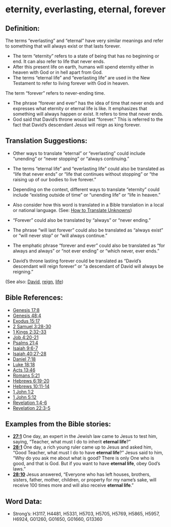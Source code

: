 # eternity, everlasting, eternal, forever

## Definition:

The terms “everlasting” and “eternal” have very similar meanings and refer to something that will always exist or that lasts forever.

* The term “eternity” refers to a state of being that has no beginning or end. It can also refer to life that never ends.
* After this present life on earth, humans will spend eternity either in heaven with God or in hell apart from God.
* The terms “eternal life” and “everlasting life” are used in the New Testament to refer to living forever with God in heaven.

The term “forever” refers to never-ending time.

* The phrase “forever and ever” has the idea of time that never ends and expresses what eternity or eternal life is like. It emphasizes that something will always happen or exist. It refers to time that never ends.
* God said that David’s throne would last “forever.” This is referred to the fact that David’s descendant Jesus will reign as king forever.

## Translation Suggestions:

* Other ways to translate “eternal” or “everlasting” could include “unending” or “never stopping” or “always continuing.”
* The terms “eternal life” and “everlasting life” could also be translated as “life that never ends” or “life that continues without stopping” or “the raising up of our bodies to live forever.”
* Depending on the context, different ways to translate “eternity” could include “existing outside of time” or “unending life” or “life in heaven.”
* Also consider how this word is translated in a Bible translation in a local or national language. (See: [How to Translate Unknowns](rc://en/ta/man/translate/translate-unknown))

* “Forever” could also be translated by “always” or “never ending.”
* The phrase “will last forever” could also be translated as “always exist” or “will never stop” or “will always continue.”
* The emphatic phrase “forever and ever” could also be translated as “for always and always” or “not ever ending” or “which never, ever ends.”
* David’s throne lasting forever could be translated as “David’s descendant will reign forever” or “a descendant of David will always be reigning.”

(See also: [David](../names/david.md), [reign](../other/reign.md), [life](../kt/life.md))

## Bible References:

* [Genesis 17:8](rc://en/tn/help/gen/17/08)
* [Genesis 48:4](rc://en/tn/help/gen/48/04)
* [Exodus 15:17](rc://en/tn/help/exo/15/17)
* [2 Samuel 3:28-30](rc://en/tn/help/2sa/03/28)
* [1 Kings 2:32-33](rc://en/tn/help/1ki/02/32)
* [Job 4:20-21](rc://en/tn/help/job/04/20)
* [Psalms 21:4](rc://en/tn/help/psa/021/04)
* [Isaiah 9:6-7](rc://en/tn/help/isa/09/06)
* [Isaiah 40:27-28](rc://en/tn/help/isa/40/27)
* [Daniel 7:18](rc://en/tn/help/dan/07/18)
* [Luke 18:18](rc://en/tn/help/luk/18/18)
* [Acts 13:46](rc://en/tn/help/act/13/46)
* [Romans 5:21](rc://en/tn/help/rom/05/21)
* [Hebrews 6:19-20](rc://en/tn/help/heb/06/19)
* [Hebrews 10:11-14](rc://en/tn/help/heb/10/11)
* [1 John 1:2](rc://en/tn/help/1jn/01/02)
* [1 John 5:12](rc://en/tn/help/1jn/05/12)
* [Revelation 1:4-6](rc://en/tn/help/rev/01/04)
* [Revelation 22:3-5](rc://en/tn/help/rev/22/03)

## Examples from the Bible stories:

* __[27:1](rc://en/tn/help/obs/27/01)__ One day, an expert in the Jewish law came to Jesus to test him, saying, “Teacher, what must I do to inherit __eternal life__?”
* __[28:1](rc://en/tn/help/obs/28/01)__ One day, a rich young ruler came up to Jesus and asked him, “Good Teacher, what must I do to have __eternal life__?” Jesus said to him, “Why do you ask me about what is good? There is only One who is good, and that is God. But if you want to have __eternal life__, obey God’s laws.”
* __[28:10](rc://en/tn/help/obs/28/10)__ Jesus answered, “Everyone who has left houses, brothers, sisters, father, mother, children, or property for my name’s sake, will receive 100 times more and will also receive __eternal life__.”

## Word Data:

* Strong’s: H3117, H4481, H5331, H5703, H5705, H5769, H5865, H5957, H6924, G01260, G01650, G01660, G13360
